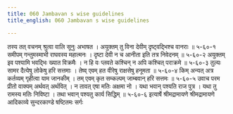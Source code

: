 ```yaml
---
title: 060 Jambavan s wise guidelines
title_english: 060 Jambavan s wise guidelines

---
```

<div class="audioEmbed"  caption="श्रीराम-हरिसीताराममूर्ति-घनपाठिभ्यां वचनम्" src="https://archive.org/download/Ramayana-recitation-Sriram-harisItArAmamUrti-Ghanapaati-v2/Kanda_5/Kanda_5_SK-060-Jambavan_s_wise_guidelines.mp3"></div>
तस्य तत् वचनम् श्रुत्वा वालि सूनुः अभाषत ।  
अयुक्तम् तु विना देवीम् दृष्ट्वद्भिश्च वानराः ॥ ५-६०-१  
समीपम् गन्तुमस्माभी राघवस्य महात्मनः ।  
दृष्टा देवी न च आनीता इति तत्र निवेदनम् ॥ ५-६०-२  
अयुक्तम् इव पश्यामि भवद्भिः ख्यात विक्रमैः ।  
न हि वः प्लवते कश्चिन् न अपि कश्चित् पराक्रमे ॥ ५-६०-३  
तुल्यः सामर दैत्येषु लोकेषु हरि सत्तमाः ।  
तेष्व् एवम् हत वीरेषु राक्षसेषु हनूमता ॥ ५-६०-४  
किम् अन्यत् अत्र कर्तव्यम् गृहीत्वा याम जानकीम् ।  
तम् एवम् कृत सम्कल्पम् जाम्बवान् हरि सत्तमः ॥ ५-६०-५  
उवाच परम प्रीतो वाक्यम् अर्थवत् अर्थवित् ।  
न तावत् एषा मतिः अक्षमा नो ।  
यथा भवान् पश्यति राज पुत्र ।  
यथा तु रामस्य मतिः निविष्टा ।  
तथा भवान् पश्यतु कार्य सिद्धिम् ॥ ५-६०-६  
इत्यार्षे श्रीमद्रामायणे श्रीमद्रामायणे आदिकाव्ये सुन्दरकाण्डे षष्टितमः सर्गः